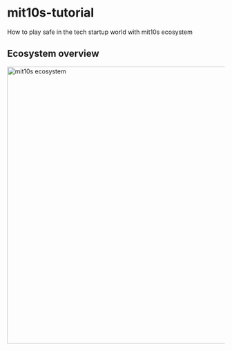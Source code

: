 # mit10s-tutorial

How to play safe in the tech startup world with mit10s ecosystem

## Ecosystem overview

<img width="640" alt="mit10s ecosystem" src="https://github.com/turmagangtech/mit10s-tutorial/assets/157526731/f3dc6692-1a99-4a54-9d59-32dd25cb10ec">
